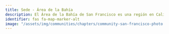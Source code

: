 ```yaml
---
title: Sede - Área de la Bahía
description: El Área de la Bahía de San Francisco es una región en California del Norte que abarca la ciudad de San Francisco y los condados aledaños.
identifier: fas fa-map-marker-alt
image: "/assets/img/communities/chapters/community-san-francisco-photo.jpeg"
---
```

